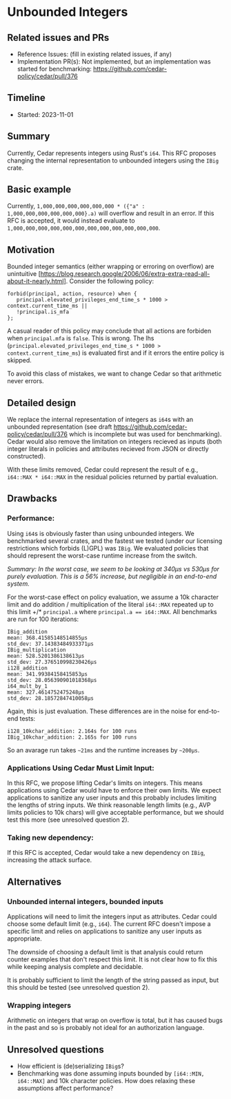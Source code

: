 # Unbounded Integers

## Related issues and PRs

- Reference Issues: (fill in existing related issues, if any)
- Implementation PR(s): Not implemented, but an implementation was started for benchmarking: https://github.com/cedar-policy/cedar/pull/376

## Timeline

- Started: 2023-11-01

## Summary

Currently, Cedar represents integers using Rust's `i64`. This RFC proposes changing the internal representation to unbounded integers using the `IBig` crate.

## Basic example

Currently, `1,000,000,000,000,000,000 * ({"a" : 1,000,000,000,000,000,000}.a)` will overflow and result in an error. If this RFC is accepted, it would instead evaluate to `1,000,000,000,000,000,000,000,000,000,000,000,000`.

## Motivation

Bounded integer semantics (either wrapping or erroring on overflow) are unintuitive [https://blog.research.google/2006/06/extra-extra-read-all-about-it-nearly.html]. Consider the following policy:

```
forbid(principal, action, resource) when {
   principal.elevated_privileges_end_time_s * 1000 > context.current_time_ms ||
   !principal.is_mfa
};
```

A casual reader of this policy may conclude that all actions are forbiden when `principal.mfa` is `false`. This is wrong. The lhs (`principal.elevated_privileges_end_time_s * 1000 > context.current_time_ms`) is evaluated first and if it errors the entire policy is skipped.

To avoid this class of mistakes, we want to change Cedar so that arithmetic never errors.

## Detailed design

We replace the internal representation of integers as `i64`s with an unbounded representation (see draft https://github.com/cedar-policy/cedar/pull/376 which is incomplete but was used for benchmarking). Cedar would also remove the limitation on integers recieved as inputs (both integer literals in policies and attributes recieved from JSON or directly constructed).

With these limits removed, Cedar could represent the result of e.g., `i64::MAX * i64::MAX` in the residual policies returned by partial evaluation.

## Drawbacks

### Performance:
Using `i64`s is obviously faster than using unbounded integers. We benchmarked several crates, and the fastest we tested (under our licensing restrictions which forbids (L)GPL) was `IBig`. We evaluated policies that should represent the worst-case runtime increase from the switch.

*Summary: In the worst case, we seem to be looking at 340μs vs 530μs for purely evaluation. This is a 56% increase, but negligible in an end-to-end system.*

For the worst-case effect on policy evaluation, we assume a 10k character limit and do addition / multiplication of the literal `i64::MAX` repeated up to this limit +/* `principal.a` where `principal.a == i64::MAX`. All benchmarks are run for 100 iterations:

```
IBig_addition
mean: 368.41585148514855μs
std_dev: 37.14383484933371μs
IBig_multiplication
mean: 528.5201386138613μs
std_dev: 27.376510998230426μs
i128_addition
mean: 341.99384158415853μs
std_dev: 28.056390901018368μs
i64_mult_by_1
mean: 327.4614752475248μs
std_dev: 28.18572847410058μs
```

Again, this is just evaluation. These differences are in the noise for end-to-end tests:

```
i128_10kchar_addition: 2.164s for 100 runs
IBig_10kchar_addition: 2.165s for 100 runs
```

So an avarage run takes `~21ms` and the runtime increases by `~200μs`.

### Applications Using Cedar Must Limit Input:
In this RFC, we propose lifting Cedar's limits on integers. This means applications using Cedar would have to enforce their own limits. We expect applications to sanitize any user inputs and this probably includes limiting the lengths of string inputs. We think reasonable length limits (e.g., AVP limits policies to 10k chars) will give acceptable performance, but we should test this more (see unresolved question 2).

### Taking new dependency:
If this RFC is accepted, Cedar would take a new dependency on `IBig`, increasing the attack surface.

## Alternatives

### Unbounded internal integers, bounded inputs
Applications will need to limit the integers input as attributes. Cedar could choose some default limit (e.g., `i64`). The current RFC doesn't impose a specific limit and relies on applications to sanitize any user inputs as appropriate.

The downside of choosing a default limit is that analysis could return counter examples that don't respect this limit. It is not clear how to fix this while keeping analysis complete and decidable.

It is probably sufficient to limit the length of the string passed as input, but this should be tested (see unresolved question 2).

### Wrapping integers
Arithmetic on integers that wrap on overflow is total, but it has caused bugs in the past and so is probably not ideal for an authorization language.

## Unresolved questions

- How efficient is (de)serializing `IBig`s?
- Benchmarking was done assuming inputs bounded by `[i64::MIN, i64::MAX]` and 10k character policies. How does relaxing these assumptions affect performance?